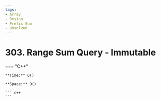 ```yaml
---
tags:
- Array
- Design
- Prefix Sum
- Unsolved
---
```



# 303. Range Sum Query - Immutable

=== "C++"

    **Time:** O()

    **Space:** O()

    ``` c++
    ```